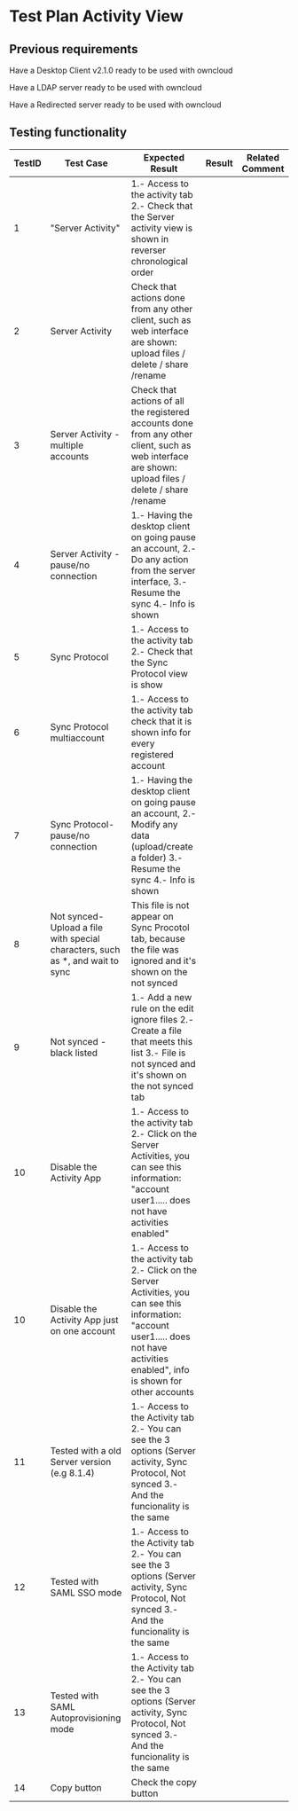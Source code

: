 # Test Plan Activity View

## Previous requirements

Have a Desktop Client v2.1.0 ready to be used with owncloud

Have a LDAP server ready to be used with owncloud

Have a Redirected server ready to be used with owncloud

## Testing functionality

TestID | Test Case | Expected Result | Result | Related Comment
------------ | ------------- | -------------- | ----- | ------
1 | "Server Activity"  |  1.- Access to the activity tab   2.- Check that the Server activity view is shown in reverser chronological order| |
2 | Server Activity | Check that actions done from any other client, such as web interface are shown: upload files / delete / share /rename |
3 | Server Activity - multiple accounts| Check that actions of all the registered accounts done from any other client, such as web interface are shown: upload files / delete / share /rename |
4 | Server Activity - pause/no connection| 1.- Having the desktop client on going pause an account, 2.- Do any action from the server interface, 3.- Resume the sync 4.- Info is shown |
5 | Sync Protocol  |  1.- Access to the activity tab 2.- Check that the Sync Protocol view is show|  |
6 | Sync Protocol multiaccount |  1.- Access to the activity tab check that it is shown info for every registered account  |
7 | Sync Protocol- pause/no connection| 1.- Having the desktop client on going pause an account, 2.- Modify any data (upload/create a folder) 3.- Resume the sync 4.- Info is shown |
8 | Not synced- Upload a file with special characters, such as *, and wait to sync| This file is not appear on Sync Procotol tab, because the file was ignored and it's shown on the not synced| |
9 | Not synced - black listed | 1.- Add a new rule on the edit ignore files 2.- Create a file that meets this list 3.- File is not synced and it's shown on the not synced tab |
10 | Disable the Activity App |  1.- Access to the activity tab 2.- Click on the Server Activities, you can see this information: "account user1..... does not have activities enabled" | |
10 | Disable the Activity App just on one account|  1.- Access to the activity tab 2.- Click on the Server Activities, you can see this information: "account user1..... does not have activities enabled", info is shown for other accounts | |
11 | Tested with a old Server version (e.g 8.1.4)| 1.- Access to the Activity tab 2.- You can see the 3 options (Server activity, Sync Protocol, Not synced 3.- And the funcionality is the same | | 
12 | Tested with SAML SSO mode| 1.- Access to the Activity tab 2.- You can see the 3 options (Server activity, Sync Protocol, Not synced 3.- And the funcionality is the same|| 
13 | Tested with SAML Autoprovisioning mode|1.- Access to the Activity tab 2.- You can see the 3 options (Server activity, Sync Protocol, Not synced 3.- And the funcionality is the same |  | 
14 | Copy button |Check the copy button |  | 



